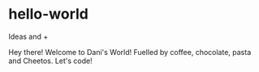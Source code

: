 # hello-world
Ideas and +

Hey there!
Welcome to Dani's World! Fuelled by coffee, chocolate, pasta and Cheetos.
Let's code!

